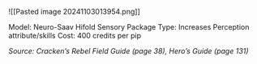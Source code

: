 ![[Pasted image 20241103013954.png]]

Model: Neuro-Saav Hifold Sensory Package
Type: Increases Perception attribute/skills
Cost: 400 credits per pip

*Source: Cracken’s Rebel Field Guide (page 38), Hero’s Guide (page 131)*